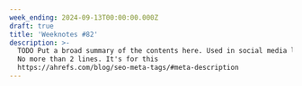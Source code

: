 ```yaml
---
week_ending: 2024-09-13T00:00:00.000Z
draft: true
title: 'Weeknotes #82'
description: >-
  TODO Put a broad summary of the contents here. Used in social media links etc.
  No more than 2 lines. It's for this
  https://ahrefs.com/blog/seo-meta-tags/#meta-description
---
```


